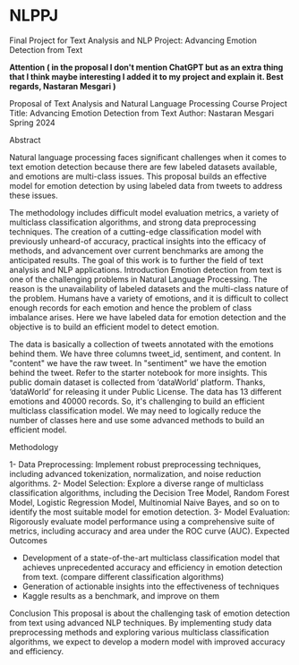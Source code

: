 # NLPPJ
Final Project for Text Analysis and NLP Project: Advancing Emotion Detection from Text

**Attention ( in the proposal I don't mention ChatGPT but as an extra thing that I think maybe interesting I added it to my project and explain it. Best regards, Nastaran Mesgari )**

Proposal of Text Analysis and Natural Language Processing Course
Project Title: Advancing Emotion Detection from Text 
Author: Nastaran Mesgari
Spring 2024


Abstract

Natural language processing faces significant challenges when it comes to text emotion detection because there are few labeled datasets available, and emotions are multi-class issues. This proposal builds an effective model for emotion detection by using labeled data from tweets to address these issues. 

The methodology includes difficult model evaluation metrics, a variety of multiclass classification algorithms, and strong data preprocessing techniques. The creation of a cutting-edge classification model with previously unheard-of accuracy, practical insights into the efficacy of methods, and advancement over current benchmarks are among the anticipated results. The goal of this work is to further the field of text analysis and NLP applications.
Introduction
Emotion detection from text is one of the challenging problems in Natural Language Processing. The reason is the unavailability of labeled datasets and the multi-class nature of the problem. Humans have a variety of emotions, and it is difficult to collect enough records for each emotion and hence the problem of class imbalance arises. Here we have labeled data for emotion detection and the objective is to build an efficient model to detect emotion. 

The data is basically a collection of tweets annotated with the emotions behind them. We have three columns tweet_id, sentiment, and content. In "content" we have the raw tweet. In "sentiment" we have the emotion behind the tweet. Refer to the starter notebook for more insights.
This public domain dataset is collected from ‘dataWorld’ platform. Thanks, ‘dataWorld’ for releasing it under Public License.
The data has 13 different emotions and 40000 records. So, it's challenging to build an efficient multiclass classification model. We may need to logically reduce the number of classes here and use some advanced methods to build an efficient model.


Methodology

1- Data Preprocessing: Implement robust preprocessing techniques, including advanced tokenization, normalization, and noise reduction algorithms.
2- Model Selection: Explore a diverse range of multiclass classification algorithms, including the Decision Tree Model, Random Forest Model, Logistic Regression Model, Multinomial Naive Bayes, and so on to identify the most suitable model for emotion detection.
 3- Model Evaluation: Rigorously evaluate model performance using a comprehensive suite of metrics, including accuracy and area under the ROC curve (AUC).
Expected Outcomes
- Development of a state-of-the-art multiclass classification model that achieves unprecedented accuracy and efficiency in emotion detection from text. (compare different classification algorithms)
 - Generation of actionable insights into the effectiveness of techniques 
- Kaggle results as a benchmark, and improve on them

Conclusion
 This proposal is about the challenging task of emotion detection from text using advanced NLP techniques. By implementing study data preprocessing methods and exploring various multiclass classification algorithms, we expect to develop a modern model with improved accuracy and efficiency.





